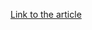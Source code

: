[Link to the article](https://www.symantec.com/connect/blogs/apple-ios-103-finally-battles-malicious-profiles)
